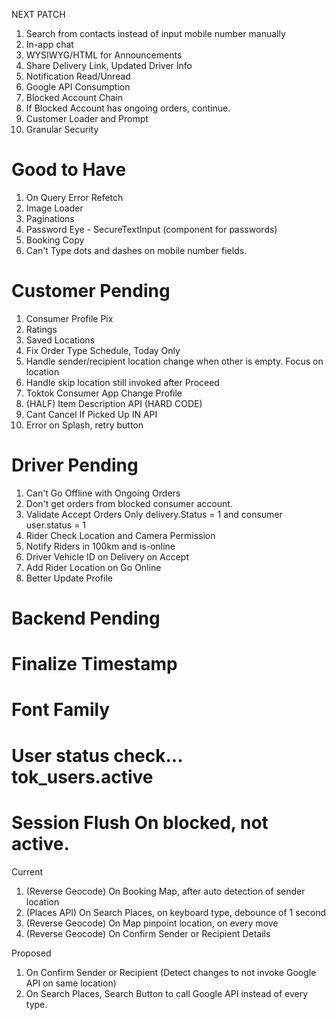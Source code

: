 NEXT PATCH

1.  Search from contacts instead of input mobile number manually
2.  In-app chat
3.  WYSIWYG/HTML for Announcements
4.  Share Delivery Link, Updated Driver Info
5.  Notification Read/Unread
6.  Google API Consumption
7.  Blocked Account Chain
8.  If Blocked Account has ongoing orders, continue.
9.  Customer Loader and Prompt
10. Granular Security

# Good to Have

1. On Query Error Refetch
2. Image Loader
3. Paginations
4. Password Eye - SecureTextInput (component for passwords)
5. Booking Copy
6. Can't Type dots and dashes on mobile number fields.

# Customer Pending

1. Consumer Profile Pix
2. Ratings
3. Saved Locations
4. Fix Order Type Schedule, Today Only
5. Handle sender/recipient location change when other is empty. Focus on location
6. Handle skip location still invoked after Proceed
7. Toktok Consumer App Change Profile
8. (HALF) Item Description API (HARD CODE)
9. Cant Cancel If Picked Up IN API
10. Error on Splash, retry button

# Driver Pending

1. Can't Go Offline with Ongoing Orders
2. Don't get orders from blocked consumer account.
3. Validate Accept Orders Only delivery.Status = 1 and consumer user.status = 1
4. Rider Check Location and Camera Permission
5. Notify Riders in 100km and is-online
6. Driver Vehicle ID on Delivery on Accept
7. Add Rider Location on Go Online
8. Better Update Profile

# Backend Pending

# Finalize Timestamp

# Font Family

# User status check... tok_users.active

# Session Flush On blocked, not active.

Current

1. (Reverse Geocode) On Booking Map, after auto detection of sender location
2. (Places API) On Search Places, on keyboard type, debounce of 1 second
3. (Reverse Geocode) On Map pinpoint location, on every move
4. (Reverse Geocode) On Confirm Sender or Recipient Details

Proposed

1. On Confirm Sender or Recipient (Detect changes to not invoke Google API on same location)
2. On Search Places, Search Button to call Google API instead of every type.
